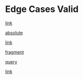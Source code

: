 # Edge Cases Valid

<!-- ✓ GOOD: Different file with same name in different dir -->
[link](../other-dir/edge-cases-valid-input.md)

<!-- ✓ GOOD: Absolute path to different location -->
[absolute](/some/path/edge-cases-valid-input.md)

<!-- ✓ GOOD: Different extension -->
[link](./edge-cases-valid-input.html)

<!-- ✓ GOOD: Just fragment -->
[fragment](#test)

<!-- ✓ GOOD: Just query -->
[query](?param=value)

<!-- ✓ GOOD: Different file without extension -->
[link](basic-input)
